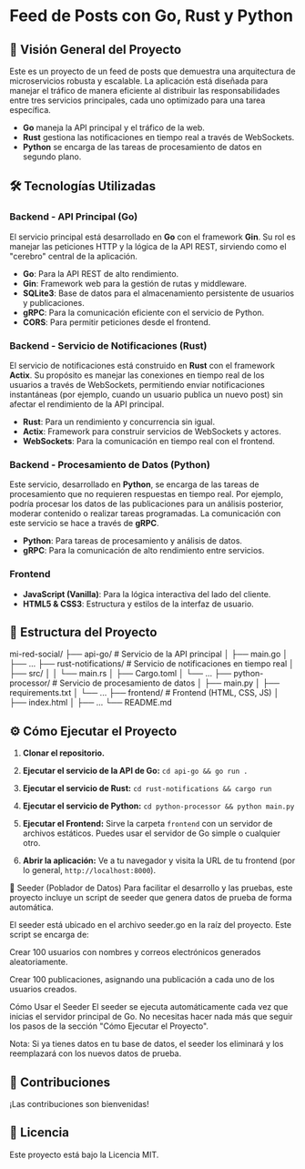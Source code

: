 # Feed de Posts con Go, Rust y Python

## 🚀 Visión General del Proyecto
Este es un proyecto de un feed de posts que demuestra una arquitectura de microservicios robusta y escalable. La aplicación está diseñada para manejar el tráfico de manera eficiente al distribuir las responsabilidades entre tres servicios principales, cada uno optimizado para una tarea específica.

* **Go** maneja la API principal y el tráfico de la web.
* **Rust** gestiona las notificaciones en tiempo real a través de WebSockets.
* **Python** se encarga de las tareas de procesamiento de datos en segundo plano.

## 🛠️ Tecnologías Utilizadas

### Backend - API Principal (Go)
El servicio principal está desarrollado en **Go** con el framework **Gin**. Su rol es manejar las peticiones HTTP y la lógica de la API REST, sirviendo como el "cerebro" central de la aplicación.
* **Go**: Para la API REST de alto rendimiento.
* **Gin**: Framework web para la gestión de rutas y middleware.
* **SQLite3**: Base de datos para el almacenamiento persistente de usuarios y publicaciones.
* **gRPC**: Para la comunicación eficiente con el servicio de Python.
* **CORS**: Para permitir peticiones desde el frontend.

### Backend - Servicio de Notificaciones (Rust)
El servicio de notificaciones está construido en **Rust** con el framework **Actix**. Su propósito es manejar las conexiones en tiempo real de los usuarios a través de WebSockets, permitiendo enviar notificaciones instantáneas (por ejemplo, cuando un usuario publica un nuevo post) sin afectar el rendimiento de la API principal.
* **Rust**: Para un rendimiento y concurrencia sin igual.
* **Actix**: Framework para construir servicios de WebSockets y actores.
* **WebSockets**: Para la comunicación en tiempo real con el frontend.

### Backend - Procesamiento de Datos (Python)
Este servicio, desarrollado en **Python**, se encarga de las tareas de procesamiento que no requieren respuestas en tiempo real. Por ejemplo, podría procesar los datos de las publicaciones para un análisis posterior, moderar contenido o realizar tareas programadas. La comunicación con este servicio se hace a través de **gRPC**.
* **Python**: Para tareas de procesamiento y análisis de datos.
* **gRPC**: Para la comunicación de alto rendimiento entre servicios.

### Frontend
* **JavaScript (Vanilla)**: Para la lógica interactiva del lado del cliente.
* **HTML5 & CSS3**: Estructura y estilos de la interfaz de usuario.

## 📂 Estructura del Proyecto

mi-red-social/
├── api-go/                # Servicio de la API principal
│   ├── main.go
│   ├── ...
├── rust-notifications/    # Servicio de notificaciones en tiempo real
│   ├── src/
│   │   └── main.rs
│   ├── Cargo.toml
│   └── ...
├── python-processor/      # Servicio de procesamiento de datos
│   ├── main.py
│   ├── requirements.txt
│   └── ...
├── frontend/              # Frontend (HTML, CSS, JS)
│   ├── index.html
│   ├── ...
└── README.md

## ⚙️ Cómo Ejecutar el Proyecto

1.  **Clonar el repositorio.**

2.  **Ejecutar el servicio de la API de Go:**
    `cd api-go && go run .`

3.  **Ejecutar el servicio de Rust:**
    `cd rust-notifications && cargo run`

4.  **Ejecutar el servicio de Python:**
    `cd python-processor && python main.py`

5.  **Ejecutar el Frontend:**
    Sirve la carpeta `frontend` con un servidor de archivos estáticos. Puedes usar el servidor de Go simple o cualquier otro.

6.  **Abrir la aplicación:**
    Ve a tu navegador y visita la URL de tu frontend (por lo general, `http://localhost:8000`).

🚀 Seeder (Poblador de Datos)
Para facilitar el desarrollo y las pruebas, este proyecto incluye un script de seeder que genera datos de prueba de forma automática.

El seeder está ubicado en el archivo seeder.go en la raíz del proyecto. Este script se encarga de:

Crear 100 usuarios con nombres y correos electrónicos generados aleatoriamente.

Crear 100 publicaciones, asignando una publicación a cada uno de los usuarios creados.

Cómo Usar el Seeder
El seeder se ejecuta automáticamente cada vez que inicias el servidor principal de Go. No necesitas hacer nada más que seguir los pasos de la sección "Cómo Ejecutar el Proyecto".

Nota: Si ya tienes datos en tu base de datos, el seeder los eliminará y los reemplazará con los nuevos datos de prueba.

## 🤝 Contribuciones
¡Las contribuciones son bienvenidas!

## 📄 Licencia
Este proyecto está bajo la Licencia MIT.